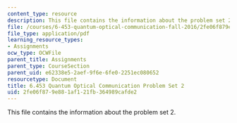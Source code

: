```yaml
---
content_type: resource
description: This file contains the information about the problem set 2.
file: /courses/6-453-quantum-optical-communication-fall-2016/2fe06f879e881af121fb364989cafde2_MIT6_453F16_ps2.pdf
file_type: application/pdf
learning_resource_types:
- Assignments
ocw_type: OCWFile
parent_title: Assignments
parent_type: CourseSection
parent_uid: e62338e5-2aef-9f6e-6fe0-2251ec080652
resourcetype: Document
title: 6.453 Quantum Optical Communication Problem Set 2
uid: 2fe06f87-9e88-1af1-21fb-364989cafde2
---
```

This file contains the information about the problem set 2.

